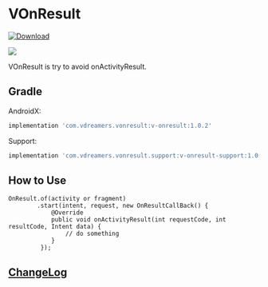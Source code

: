 # VOnResult
[ ![Download](https://api.bintray.com/packages/vdreamers/maven/VOnResult/images/download.svg) ](https://bintray.com/vdreamers/maven/VOnResult/_latestVersion)

<a href='https://bintray.com/vdreamers/maven/VOnResult?source=watch' alt='Get automatic notifications about new "VOnResult" versions'><img src='https://www.bintray.com/docs/images/bintray_badge_color.png'></a>


VOnResult is try to avoid onActivityResult.

## Gradle

AndroidX:

```gradle androidx
implementation 'com.vdreamers.vonresult:v-onresult:1.0.2'
```

Support:

```gradle support
implementation 'com.vdreamers.vonresult.support:v-onresult-support:1.0.2'
```

## How to Use

```how to use
OnResult.of(activity or fragment)
        .start(intent, request, new OnResultCallBack() {
            @Override
            public void onActivityResult(int requestCode, int resultCode, Intent data) {
                // do something
            }
         });
```


## [ChangeLog](CHANGELOG.md)

